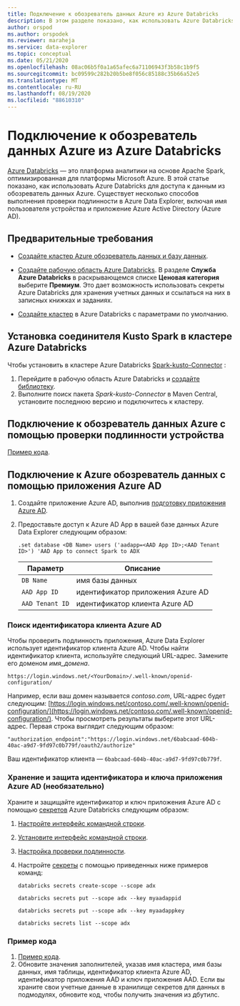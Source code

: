 ```yaml
---
title: Подключение к обозреватель данных Azure из Azure Databricks
description: В этом разделе показано, как использовать Azure Databricks для доступа к данным из обозреватель данных Azure.
author: orspod
ms.author: orspodek
ms.reviewer: maraheja
ms.service: data-explorer
ms.topic: conceptual
ms.date: 05/21/2020
ms.openlocfilehash: 08ac06b5f0a1a65afec6a71106943f3b58c1b9f5
ms.sourcegitcommit: bc09599c282b20b5be8f056c85188c35b66a52e5
ms.translationtype: MT
ms.contentlocale: ru-RU
ms.lasthandoff: 08/19/2020
ms.locfileid: "88610310"
---
```

# <a name="connect-to-azure-data-explorer-from-azure-databricks"></a>Подключение к обозреватель данных Azure из Azure Databricks

[Azure Databricks](https://docs.microsoft.com/azure/azure-databricks/what-is-azure-databricks) — это платформа аналитики на основе Apache Spark, оптимизированная для платформы Microsoft Azure. В этой статье показано, как использовать Azure Databricks для доступа к данным из обозреватель данных Azure. Существует несколько способов выполнения проверки подлинности в Azure Data Explorer, включая имя пользователя устройства и приложение Azure Active Directory (Azure AD).
 
## <a name="prerequisites"></a>Предварительные требования

- [Создайте кластер Azure обозреватель данных и базу данных](create-cluster-database-portal.md).
- [Создайте рабочую область Azure Databricks](/azure/azure-databricks/quickstart-create-databricks-workspace-portal#create-an-azure-databricks-workspace). В разделе **Служба Azure Databricks** в раскрывающемся списке **Ценовая категория** выберите **Премиум**. Это дает возможность использовать секреты Azure Databricks для хранения учетных данных и ссылаться на них в записных книжках и заданиях.

- [Создайте кластер](https://docs.azuredatabricks.net/user-guide/clusters/create.html) в Azure Databricks с параметрами по умолчанию.

 ## <a name="install-the-kusto-spark-connector-on-your-azure-databricks-cluster"></a>Установка соединителя Kusto Spark в кластере Azure Databricks

Чтобы установить в кластере Azure Databricks [Spark-kusto-Connector](https://mvnrepository.com/artifact/com.microsoft.azure.kusto/spark-kusto-connector) :

1. Перейдите в рабочую область Azure Databricks и [создайте библиотеку](https://docs.azuredatabricks.net/user-guide/libraries.html#create-a-library).
1. Выполните поиск пакета *Spark-kusto-Connector* в Maven Central, установите последнюю версию и подключитесь к кластеру. 

## <a name="connect-to-azure-data-explorer-by-using-a-device-authentication"></a>Подключение к обозреватель данных Azure с помощью проверки подлинности устройства

[Пример кода](https://github.com/Azure/azure-kusto-spark/blob/master/samples/src/main/python/pyKusto.py).

## <a name="connect-to-azure-data-explorer-by-using-an-azure-ad-app"></a>Подключение к Azure обозреватель данных с помощью приложения Azure AD

1. Создайте приложение Azure AD, выполнив [подготовку приложения Azure AD](kusto/management/access-control/how-to-provision-aad-app.md).
1. Предоставьте доступ к Azure AD App в вашей базе данных Azure Data Explorer следующим образом:

    ```kusto
    .set database <DB Name> users ('aadapp=<AAD App ID>;<AAD Tenant ID>') 'AAD App to connect Spark to ADX
    ```

    | Параметр | Описание |
    | - | - |
    | `DB Name` | имя базы данных |
    | `AAD App ID` | идентификатор приложения Azure AD |
    | `AAD Tenant ID` | идентификатор клиента Azure AD |

### <a name="find-your-azure-ad-tenant-id"></a>Поиск идентификатора клиента Azure AD

Чтобы проверить подлинность приложения, Azure Data Explorer использует идентификатор клиента Azure AD. Чтобы найти идентификатор клиента, используйте следующий URL-адрес. Замените его доменом *имя_домена*.

```
https://login.windows.net/<YourDomain>/.well-known/openid-configuration/
```

Например, если ваш домен называется *contoso.com*, URL-адрес будет следующим: [https://login.windows.net/contoso.com/.well-known/openid-configuration/](https://login.windows.net/contoso.com/.well-known/openid-configuration/). Чтобы просмотреть результаты выберите этот URL-адрес. Первая строка выглядит следующим образом: 

```
"authorization_endpoint":"https://login.windows.net/6babcaad-604b-40ac-a9d7-9fd97c0b779f/oauth2/authorize"
```

Ваш идентификатор клиента — `6babcaad-604b-40ac-a9d7-9fd97c0b779f`. 

### <a name="store-and-secure-your-azure-ad-app-id-and-key-optional"></a>Хранение и защита идентификатора и ключа приложения Azure AD (необязательно)  

Храните и защищайте идентификатор и ключ приложения Azure AD с помощью [секретов](https://docs.azuredatabricks.net/user-guide/secrets/index.html#secrets) Azure Databricks следующим образом:

1. [Настройте интерфейс командной строки](https://docs.azuredatabricks.net/user-guide/dev-tools/databricks-cli.html#set-up-the-cli).
1. [Установите интерфейс командной строки](https://docs.azuredatabricks.net/user-guide/dev-tools/databricks-cli.html#install-the-cli). 
1. [Настройка проверки подлинности](https://docs.azuredatabricks.net/user-guide/dev-tools/databricks-cli.html#set-up-authentication).
1. Настройте [секреты](https://docs.azuredatabricks.net/user-guide/secrets/index.html#secrets) с помощью приведенных ниже примеров команд:

    ```databricks secrets create-scope --scope adx```

    ```databricks secrets put --scope adx --key myaadappid```

    ```databricks secrets put --scope adx --key myaadappkey```

    ```databricks secrets list --scope adx```

### <a name="sample-code"></a>Пример кода

1. [Пример кода](https://github.com/Azure/azure-kusto-spark/blob/master/samples/src/main/python/pyKusto.py). 
1. Обновите значения заполнителей, указав имя кластера, имя базы данных, имя таблицы, идентификатор клиента Azure AD, идентификатор приложения AAD и ключ приложения AAD. Если вы храните свои учетные данные в хранилище секретов для данных в подмодулях, обновите код, чтобы получить значения из дбутилс.
